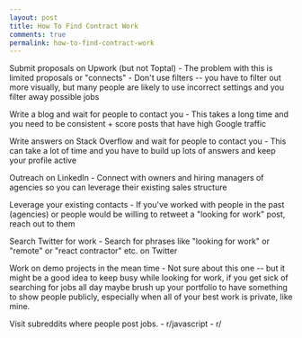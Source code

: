 ```yaml
---
layout: post
title: How To Find Contract Work
comments: true
permalink: how-to-find-contract-work
---
```


Submit proposals on Upwork (but not Toptal)
    - The problem with this is limited proposals or "connects"
    - Don't use filters -- you have to filter out more visually, but many people are likely to use incorrect settings and you filter away possible jobs

Write a blog and wait for people to contact you
    - This takes a long time and you need to be consistent + score posts that have high Google traffic

Write answers on Stack Overflow and wait for people to contact you
    - This can take a lot of time and you have to build up lots of answers and keep your profile active
    
Outreach on LinkedIn
    - Connect with owners and hiring managers of agencies so you can leverage their existing sales structure

Leverage your existing contacts
    - If you've worked with people in the past (agencies) or people would be willing to retweet a "looking for work" post, reach out to them

Search Twitter for work
    - Search for phrases like "looking for work" or "remote" or "react contractor" etc. on Twitter

Work on demo projects in the mean time
    - Not sure about this one -- but it might be a good idea to keep busy while looking for work, if you get sick of searching for jobs all day maybe brush up your portfolio to have something to show people publicly, especially when all of your best work is private, like mine.

Visit subreddits where people post jobs.
    - r/javascript
    - r/
